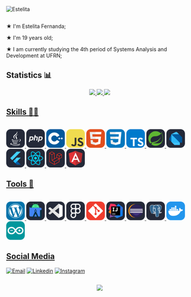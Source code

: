 ![Estelita](https://readme-typing-svg.herokuapp.com/?color=fe428e&size=35&center=true&vCenter=true&width=1000&lines=Hello,+My+name+is+Estelita+Fernanda;I'm+Brazilian;I'm+a+student+of+Analysis+and+Systems+Development;Be+Welcome!🌟)
##

<div>
  <p>★ I'm Estelita Fernanda;</p>
  <p>★ I'm 19 years old;</p>
  <p>★ I am currently studying the 4th period of Systems Analysis and Development at UFRN;</p>
</div>

## Statistics 📊

<div align="center">
  <a href="https://github.com/estelitafernanda">
    <img src="https://github-profile-summary-cards.vercel.app/api/cards/profile-details?username=estelitafernanda&theme=radical">
    <img height="180" src="https://github-readme-stats.vercel.app/api?username=estelitafernanda&show_icons=true&theme=radical">
    <img height="180" src="https://github-readme-stats.vercel.app/api/top-langs/?username=estelitafernanda&layout=compact&theme=radical">
</div>
    
## Skills 👩‍💻
 <div style="display: inline_block"><br>
   <img height="50cm" src="https://raw.githubusercontent.com/tandpfun/skill-icons/65dea6c4eaca7da319e552c09f4cf5a9a8dab2c8/icons/Java-Dark.svg">
   <img height="50cm" src="https://github.com/tandpfun/skill-icons/blob/main/icons/PHP-Dark.svg">
   <img height="50cm" src="https://raw.githubusercontent.com/tandpfun/skill-icons/65dea6c4eaca7da319e552c09f4cf5a9a8dab2c8/icons/CPP.svg">
   <img height="50cm" src="https://raw.githubusercontent.com/tandpfun/skill-icons/65dea6c4eaca7da319e552c09f4cf5a9a8dab2c8/icons/JavaScript.svg">
   <img height="50cm" src="https://raw.githubusercontent.com/tandpfun/skill-icons/65dea6c4eaca7da319e552c09f4cf5a9a8dab2c8/icons/HTML.svg">
   <img height="50cm" src="https://raw.githubusercontent.com/tandpfun/skill-icons/65dea6c4eaca7da319e552c09f4cf5a9a8dab2c8/icons/CSS.svg">
   <img height="50cm" src="https://github.com/tandpfun/skill-icons/blob/main/icons/TypeScript.svg">
   <img height="50cm" src="https://github.com/tandpfun/skill-icons/blob/main/icons/Spring-Dark.svg">
   <img height="50cm" src="https://github.com/tandpfun/skill-icons/blob/main/icons/Dart-Dark.svg">
   <img height="50cm" src="https://github.com/tandpfun/skill-icons/blob/main/icons/Flutter-Dark.svg">
   <img height="50cm" src="https://github.com/tandpfun/skill-icons/blob/main/icons/React-Dark.svg">
   <img height="50cm" src="https://github.com/tandpfun/skill-icons/blob/main/icons/Laravel-Dark.svg">
   <img height="50cm" src="https://github.com/tandpfun/skill-icons/blob/main/icons/Angular-Dark.svg">
   
 </div>

## Tools 🧰
<div style="display: inline_block"><br>
  <img height="50cm" src="https://github.com/tandpfun/skill-icons/blob/main/icons/Wordpress.svg">
  <img height="50cm" src="https://github.com/tandpfun/skill-icons/blob/main/icons/AndroidStudio-Dark.svg">
  <img height="50cm" src="https://github.com/tandpfun/skill-icons/blob/main/icons/VSCode-Dark.svg">
  <img height="50cm" src="https://raw.githubusercontent.com/tandpfun/skill-icons/65dea6c4eaca7da319e552c09f4cf5a9a8dab2c8/icons/Figma-Dark.svg">
  <img height="50cm" src="https://raw.githubusercontent.com/tandpfun/skill-icons/main/icons/Git.svg">
  <img height="50cm" src="https://raw.githubusercontent.com/tandpfun/skill-icons/65dea6c4eaca7da319e552c09f4cf5a9a8dab2c8/icons/Idea-Dark.svg">
  <img height="50cm" src="https://github.com/tandpfun/skill-icons/blob/main/icons/Eclipse-Dark.svg">
  <img height="50cm" src="https://raw.githubusercontent.com/tandpfun/skill-icons/65dea6c4eaca7da319e552c09f4cf5a9a8dab2c8/icons/PostgreSQL-Dark.svg">
  <img height="50cm" src="https://github.com/tandpfun/skill-icons/blob/main/icons/Docker.svg">
  <img height="50cm" src="https://github.com/tandpfun/skill-icons/blob/main/icons/Arduino.svg">
</div>
    
## Social Media
[![Email](https://img.shields.io/badge/Gmail-D14836?style=for-the-badge&logo=gmail&logoColor=white)](mailto:estelitabrito777@gmail.com)
[![Linkedin](https://img.shields.io/badge/LinkedIn-0077B5?style=for-the-badge&logo=linkedin&logoColor=white)](https://www.linkedin.com/in/estelita-fernanda-andré-de-brito-18b049281)
[![Instagram](https://img.shields.io/badge/Instagram-E4405F?style=for-the-badge&logo=instagram&logoColor=white)](https://www.instagram.com/estelita_fernanda/)

##

<div align="center">
  <img src="https://komarev.com/ghpvc/?username=estelitafernanda&label=Profile%20views&color=fe428e&style=background:#3630a3;color:white;">
</div>
